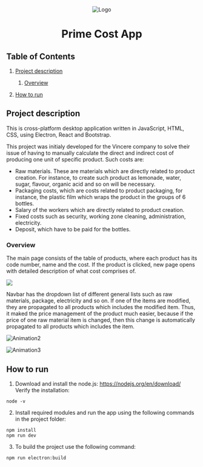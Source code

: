 
<div align="center">
  <img src="/public/icon.ico" alt="Logo" title="Logo">
</div>
<h1 align="center">Prime Cost App</h1>

## Table of Contents
1. [Project description](#project-description)
    1. [Overview](#overview)

2. [How to run](#how-to-run)


## Project description

This is cross-platform desktop application written in JavaScript, HTML, CSS, using Electron, React and Bootstrap.

This project was initialy developed for the Vincere company to solve their issue of having to manually calculate the direct and indirect cost of producing one unit of specific product. Such costs are: 
* Raw materials. These are materials which are directly related to product creation. For instance, to create such product as lemonade, water, sugar, flavour, organic acid and so on will be necessary.
* Packaging costs, which are costs related to product packaging, for instance, the plastic film which wraps the product in the groups of 6 bottles.
* Salary of the workers which are directly related to product creation.
* Fixed costs such as security, working zone cleaning, administration, electricity.
* Deposit, which have to be paid for the bottles.

### Overview

The main page consists of the table of products, where each product has its code number, name and the cost. If the product is clicked, new page opens with detailed description of what cost comprises of.

<img src="https://user-images.githubusercontent.com/31374191/164424849-c326b7ac-149b-4be7-b07b-1ca3549b4c2a.gif"/>

Navbar has the dropdown list of different general lists such as raw materials, package, electricity and so on. If one of the items are modified, they are propagated to all products which includes the modified item. Thus, it maked the price management of the product much easier, because if the price of one raw material item is changed, then this change is automatically propagated to all products which includes the item. 

![Animation2](https://user-images.githubusercontent.com/31374191/164440295-0b98c3e6-1ec6-45ca-bc3d-4bfdbf28ceff.gif)

![Animation3](https://user-images.githubusercontent.com/31374191/164442217-27dab78d-dd6c-4f11-baef-a3d248222446.gif)



## How to run

1. Download and install the node.js: https://nodejs.org/en/download/  
Verify the installation:
```
node -v
```
2. Install required modules and run the app using the following commands in the project folder: 
```
npm install
npm run dev
```
3. To build the project use the following command:
```
npm run electron:build
```
